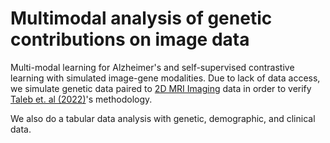 # Multimodal analysis of genetic contributions on image data 

Multi-modal learning for Alzheimer's and self-supervised contrastive learning with simulated image-gene modalities. Due to lack of data access, we simulate genetic data paired to [2D MRI Imaging](https://www.kaggle.com/datasets/sartajbhuvaji/brain-tumor-classification-mri) data in order to verify [Taleb et. al (2022)](https://arxiv.org/abs/2111.13424)'s methodology.

We also do a tabular data analysis with genetic, demographic, and clinical data.

